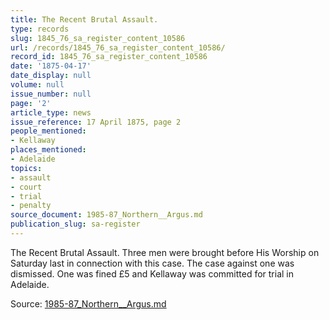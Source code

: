 ```yaml
---
title: The Recent Brutal Assault.
type: records
slug: 1845_76_sa_register_content_10586
url: /records/1845_76_sa_register_content_10586/
record_id: 1845_76_sa_register_content_10586
date: '1875-04-17'
date_display: null
volume: null
issue_number: null
page: '2'
article_type: news
issue_reference: 17 April 1875, page 2
people_mentioned:
- Kellaway
places_mentioned:
- Adelaide
topics:
- assault
- court
- trial
- penalty
source_document: 1985-87_Northern__Argus.md
publication_slug: sa-register
---
```


The Recent Brutal Assault. Three men were brought before His Worship on Saturday last in connection with this case.  The case against one was dismissed.  One was fined £5 and Kellaway was committed for trial in Adelaide.

Source: [1985-87_Northern__Argus.md](/downloads/markdown/1985-87_Northern__Argus.md)
